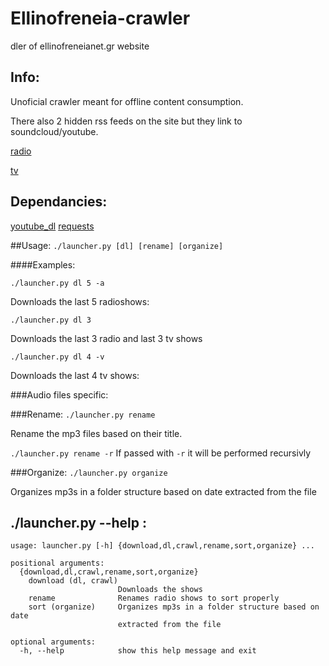 # Ellinofreneia-crawler
dler of ellinofreneianet.gr website

## Info:
Unoficial crawler meant for offline content consumption.

There also 2 hidden rss feeds on the site but they link to soundcloud/youtube.

[radio](http://www.ellinofreneianet.gr/radio/radio-shows-2.feed?type=rss)

[tv](http://www.ellinofreneianet.gr/television/tv-shows.feed?type=rss)


## Dependancies:
[youtube_dl](https://github.com/rg3/youtube-dl/)
[requests](http://docs.python-requests.org/en/master/)

##Usage:
`./launcher.py [dl] [rename] [organize]`

####Examples:

`./launcher.py dl 5 -a`

Downloads the last 5 radioshows:

`./launcher.py dl 3`

Downloads the last 3 radio and last 3 tv shows

`./launcher.py dl 4 -v`

Downloads the last 4 tv shows:

###Audio files specific:

###Rename:
`./launcher.py rename`

Rename the mp3 files based on their title.

`./launcher.py rename -r`
If passed with `-r` it will be performed recursivly

###Organize:
`./launcher.py organize`

Organizes mp3s in a folder structure based on date extracted from the file

## ./launcher.py --help :
```
usage: launcher.py [-h] {download,dl,crawl,rename,sort,organize} ...

positional arguments:
  {download,dl,crawl,rename,sort,organize}
    download (dl, crawl)
                        Downloads the shows
    rename              Renames radio shows to sort properly
    sort (organize)     Organizes mp3s in a folder structure based on date
                        extracted from the file

optional arguments:
  -h, --help            show this help message and exit
```
